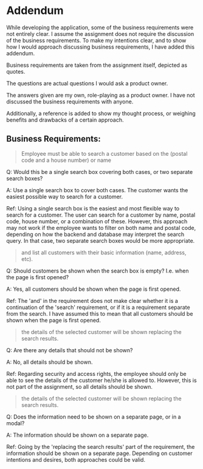 # Addendum

While developing the application, some of the business requirements were not entirely clear. I assume the assignment does not require the discussion of the business requirements. To make my intentions clear, and to show how I would approach discussing business requirements, I have added this addendum.

Business requirements are taken from the assignment itself, depicted as quotes.

The questions are actual questions I would ask a product owner.

The answers given are my own, role-playing as a product owner. I have not discussed the business requirements with anyone.

Additionally, a reference is added to show my thought process, or weighing benefits and drawbacks of a certain approach.

## Business Requirements:

> Employee must be able to search a customer based on the (postal code and a house number) or name

Q: Would this be a single search box covering both cases, or two separate search boxes?

A: Use a single search box to cover both cases. The customer wants the easiest possible way to search for a customer.

Ref:
Using a single search box is the easiest and most flexible way to search for a customer. The user can search for a customer by name, postal code, house number, or a combination of these. However, this approach may not work if the employee wants to filter on both name and postal code, depending on how the backend and database may interpret the search query. In that case, two separate search boxes would be more appropriate.

> and list all customers with their basic information (name, address, etc).

Q: Should customers be shown when the search box is empty? I.e. when the page is first opened?

A: Yes, all customers should be shown when the page is first opened.

Ref: The 'and' in the requirement does not make clear whether it is a continuation of the 'search' requirement, or if it is a requirement separate from the search. I have assumed this to mean that all customers should be shown when the page is first opened.

> the details of the selected customer will be shown replacing the search results.

Q: Are there any details that should not be shown?

A: No, all details should be shown.

Ref: Regarding security and access rights, the employee should only be able to see the details of the customer he/she is allowed to. However, this is not part of the assignment, so all details should be shown.

> the details of the selected customer will be shown replacing the search results.

Q: Does the information need to be shown on a separate page, or in a modal?

A: The information should be shown on a separate page.

Ref: Going by the 'replacing the search results' part of the requirement, the information should be shown on a separate page. Depending on customer intentions and desires, both approaches could be valid.
